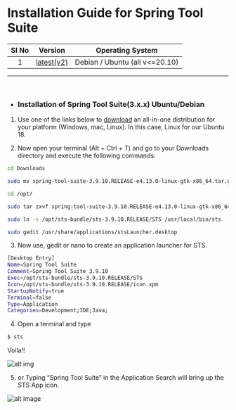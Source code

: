 # Installation Guide for Spring Tool Suite

| Sl No  | Version  | Operating System |
|:-:|:-:|:-:|
| 1  | [latest(v2)](./tools/STS)  | Debian / Ubuntu (all v<=20.10)  |


---

<br>

- ### Installation of Spring Tool Suite(3.x.x) Ubuntu/Debian

1. Use one of the links below to [download](https://spring.io/tools#suite-three) an all-in-one distribution for your platform (Windows, mac, Linux). In this case, Linux for our Ubuntu 18.

2. Now open your terminal (Alt + Ctrl + T) and go to your Downloads directory and execute the following commands:

```sh
cd Downloads

sudo mv spring-tool-suite-3.9.10.RELEASE-e4.13.0-linux-gtk-x86_64.tar.gz /opt

cd /opt/

sudo tar zxvf spring-tool-suite-3.9.10.RELEASE-e4.13.0-linux-gtk-x86_64.tar.gz

sudo ln -s /opt/sts-bundle/sts-3.9.10.RELEASE/STS /usr/local/bin/sts

sudo gedit /usr/share/applications/stsLauncher.desktop
```

3. Now use, gedit or nano to create an application launcher for STS.

```sh
[Desktop Entry]
Name=Spring Tool Suite
Comment=Spring Tool Suite 3.9.10
Exec=/opt/sts-bundle/sts-3.9.10.RELEASE/STS
Icon=/opt/sts-bundle/sts-3.9.10.RELEASE/icon.xpm
StartupNotify=true
Terminal=false
Type=Application
Categories=Development;IDE;Java;
```

4. Open a terminal and type

```sh
$ sts
```

Voila!!

![alt img](https://miro.medium.com/max/700/1*tbhYDqDkoVICDF4UNNCQEg.png)

5. or Typing “Spring Tool Suite” in the Application Search will bring up the STS App icon.

![alt image](https://miro.medium.com/max/700/1*3JDYi6kGv3xS4SPadHRpAA.png)